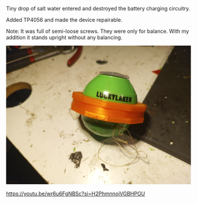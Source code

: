 Tiny drop of salt water entered and destroyed the battery charging circuitry.

Added TP4056 and made the device repairable.

Note: It was full of semi-loose screws.  They were only for balance. With my
addition it stands upright without any balancing.

<img src=IMG_20240414_120415_749.jpg>

https://youtu.be/wr6u6FgNBSc?si=H2PhmnnojVGBHPGU
